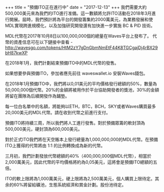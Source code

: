 +++
title = "預備ITO正在進行中"
date = "2017-12-13"
+++
我們需要大約500,000美元來為我們的ITO進行准備。這一數額將允許ITO活動在2018年3月進行開展。屆時，我們預計將為平台的開發籌集約2000萬美元，為業務發展和使MDL實現跨進規模化，以及加強研究開發還有加快進一步實施 BC & PID 技術。

MDL代幣在2017年10月8日以100,000,000個的總量在Waves平台上發布了。
代幣的資產信息可在以下鏈接中查看 -
http://wavesgo.com/tokens/HtM2zY7gDnGbmNmEtF44K8TGCgajDj4rBX29bH87kwXP

在2018年1月，我們計劃結束預備ITO中的MDL代幣的發售。

如果想要參與預備ITO，參加者應先前往 waveswallet.io 安裝Waves錢包。

在2018年1月預備ITO中，我們將以0,01美元的平均價格發行總額的50%，數量為50,000,000個代幣。20%的金額將被用作於平台協助開發者的獎池，30%的金額將留在團隊為后續開發作為鋪墊。

每一位白名單中的名額，將能夠以ETH，BTC，BCH，SKY或者Waves購買最多20,000美元的MDL代幣。請在收到代幣之前進行支付。

預備ITO將持續三周，所以我們將人工進行發售。對於預備眾籌的軟封頂為500,000美元，硬封頂為600,000美元。

對於正式ITO我們將在天空賬本上發行總量為1,000,000,000的MDL代幣。在預備ITO上獲得的代幣將由 1:1 的比例轉換成為新的代幣。

三月初，我們計劃發放代幣總額的40%（400,000,000個MDL代幣），相當於2,000萬美元，因此代幣的平均價格將約為0,05美元，這將會是預備ITO總額的五倍。

ITO的軟上限將為1,000萬美元，硬上限將為2,500萬美元，個人購買上限待定。其余的60%將留給礦池，生態系統經濟和賞金計劃。股份池待定。
